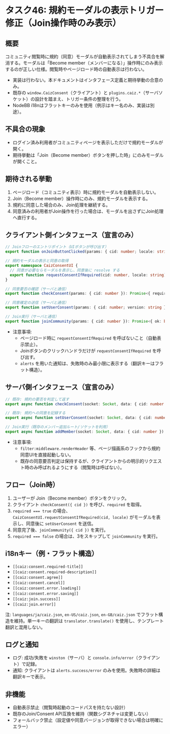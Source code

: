 # タスク46: 規約モーダルの表示トリガー修正（Join操作時のみ表示）

## 概要

コミュニティ閲覧時に規約（同意）モーダルが自動表示されてしまう不具合を解消する。モーダルは「Become member（メンバーになる）」操作時にのみ表示するのが正しい仕様。閲覧時やページロード時の自動表示は行わない。

- 実装は行わない。本ドキュメントはインタフェース定義と期待挙動の合意のみ。
- 既存の `window.CaizConsent`（クライアント）と `plugins.caiz.*`（サーバソケット）の設計を踏まえ、トリガー条件の整理を行う。
- NodeBB i18nはフラットキーのみを使用（例示はキー名のみ、実装は別途）。

## 不具合の現象

- ログイン済み利用者がコミュニティページを表示しただけで規約モーダルが開く。
- 期待挙動は「Join（Become member）ボタンを押した時」にのみモーダルが開くこと。

## 期待される挙動

1. ページロード（コミュニティ表示）時に規約モーダルを自動表示しない。
2. Join（Become member）操作時にのみ、規約モーダルを表示する。
3. 規約に同意した場合のみ、Join処理を継続する。
4. 同意済みの利用者がJoin操作を行った場合は、モーダルを出さずにJoin処理へ直行する。

## クライアント側インタフェース（宣言のみ）

```ts
// Joinフローのエントリポイント（UIボタンが呼び出す）
export function onJoinButtonClicked(params: { cid: number; locale: string }): void;

// 規約モーダルの表示と同意の取得
export namespace CaizConsentUI {
  // 同意が必要ならモーダルを表示し、同意後に resolve する
  export function requestConsentIfRequired(cid: number, locale: string): Promise<void>;
}

// 同意要否の確認（サーバと通信）
export function checkConsent(params: { cid: number }): Promise<{ required: boolean }>; // socket: plugins.caiz.checkConsent

// 同意確定の送信（サーバと通信）
export function setUserConsent(params: { cid: number; version: string }): Promise<{ ok: boolean }>; // socket: plugins.caiz.setUserConsent

// Join実行（サーバと通信）
export function joinCommunity(params: { cid: number }): Promise<{ ok: boolean }>; // 既存のJoin API/ソケットを利用
```

- 注意事項:
  - ページロード時に `requestConsentIfRequired` を呼ばないこと（自動表示禁止）。
  - Joinボタンのクリックハンドラだけが `requestConsentIfRequired` を呼び出す。
  - `alerts` を用いた通知は、失敗時のみ最小限に表示する（翻訳キーはフラット構造）。

## サーバ側インタフェース（宣言のみ）

```ts
// 既存: 規約の要否を判定して返す
export async function checkConsent(socket: Socket, data: { cid: number }): Promise<{ required: boolean }>; // plugins.caiz.checkConsent

// 既存: 規約への同意を記録する
export async function setUserConsent(socket: Socket, data: { cid: number; version: string }): Promise<{ ok: boolean }>; // plugins.caiz.setUserConsent

// Join実行（既存のメンバー追加ルート/ソケットを利用）
export async function addMember(socket: Socket, data: { cid: number }): Promise<{ ok: boolean }>; // plugins.caiz.addMember 等
```

- 注意事項:
  - `filter:middleware.renderHeader` 等、ページ描画系のフックから規約同意UIを直接起動しない。
  - 既存の同意要否判定は保持するが、クライアントからの明示的リクエスト時のみ呼ばれるようにする（閲覧時は呼ばない）。

## フロー（Join時）

1. ユーザーが Join（Become member）ボタンをクリック。
2. クライアント `checkConsent({ cid })` を呼び、`required` を取得。
3. `required === true` の場合、`CaizConsentUI.requestConsentIfRequired(cid, locale)` がモーダルを表示し、同意後に `setUserConsent` を送信。
4. 同意完了後、`joinCommunity({ cid })` を実行。
5. `required === false` の場合は、3をスキップして `joinCommunity` を実行。

## i18nキー（例・フラット構造）

- `[[caiz:consent.required-title]]`
- `[[caiz:consent.required-description]]`
- `[[caiz:consent.agree]]`
- `[[caiz:consent.cancel]]`
- `[[caiz:consent.error.loading]]`
- `[[caiz:consent.error.saving]]`
- `[[caiz:join.success]]`
- `[[caiz:join.error]]`

注: `languages/ja/caiz.json`, `en-US/caiz.json`, `en-GB/caiz.json` でフラット構造を維持。単一キーの翻訳は `translator.translate()` を使用し、テンプレート翻訳と混用しない。

## ログと通知

- ログ: 成功/失敗を `winston`（サーバ）と `console.info/error`（クライアント）で記録。
- 通知: クライアントは `alerts.success/error` のみを使用。失敗時の詳細は翻訳キーで表示。

## 非機能

- 自動表示禁止（閲覧時起動のコードパスを持たない設計）
- 既存のJoin/Consent API互換を維持（関数シグネチャは変更しない）
- フォールバック禁止（設定値や同意バージョンが取得できない場合は明確にエラー）
